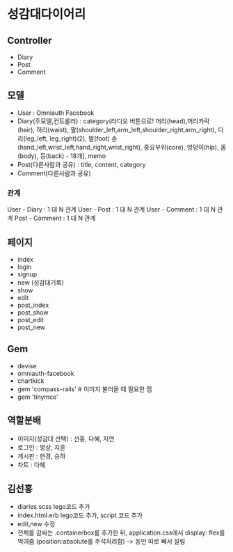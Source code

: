 # 성감대다이어리

## Controller
- Diary
- Post
- Comment

## 모델
- User : Omniauth Facebook
- Diary(주모델,컨트롤러) : category(라디오 버튼으로! 머리(head),머리카락(hair), 허리(waist), 팔(shoulder_left,arm_left,shoulder_right,arm_right), 다리(leg_left, leg_right)(2), 발(foot) 손(hand_left,wrist_left,hand_right,wrist_right), 중요부위(core), 엉덩이(hip), 몸(body), 등(back) - 18개], memo 
- Post(다른사람과 공유) : title, content, category 
- Comment(다른사람과 공유)

### 관계
User - Diary : 1 대 N 관계
User - Post : 1 대 N 관계
User - Comment : 1 대 N 관계
Post - Comment : 1 대 N 관계

## 페이지
- index
- login
- signup
- new (성감대기록)
- show
- edit
- post_index
- post_show
- post_edit
- post_new

## Gem
- devise
- omniauth-facebook
- chartkick
- gem 'compass-rails' # 이미지 불러올 때 필요한 젬
- gem 'tinymce'

## 역할분배
- 이미지(성감대 선택) : 선홍, 다혜, 지연
- 로그인 : 명상, 지훈
- 게시판 : 현경, 승하
- 차트 : 다혜

## 김선홍
- diaries.scss lego코드 추가
- index.html.erb lego코드 추가, script 코드 추가
- edit,new 수정
- 전체를 감싸는 .containerbox를 추가한 뒤, application.css에서 display: flex를 먹여줌 (position:absolute를 주석처리함) -> 등만 따로 빼서 살림